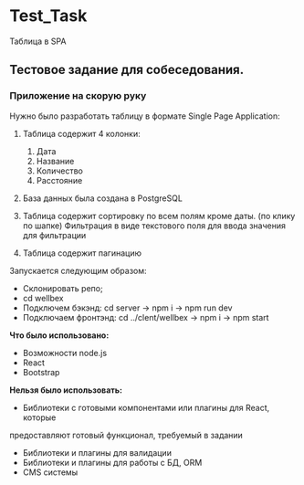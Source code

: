 # Test_Task
Таблица в SPA

## Тестовое задание для собеседования. 
### Приложение на скорую руку



Нужно было разработать таблицу в формате Single Page Application:


1. Таблица содержит 4 колонки:
    1. Дата
    2. Название
    3. Количество
    4. Расстояние
2. База данных была создана в PostgreSQL
3. Таблица содержит сортировку по всем полям кроме даты. (по клику по шапке)
Фильтрация в виде текстового поля для ввода значения для фильтрации

4. Таблица содержит пагинацию

Запускается следующим образом:

* Склонировать репо;
* cd wellbex
* Подключем бэкэнд: cd server -> npm i -> npm run dev
* Подключаем фронтэнд: cd ../clent/wellbex -> npm i -> npm start

**Что было использовано:**

- Возможности node.js
- React
- Bootstrap

**Нельзя было использовать:**

- Библиотеки с готовыми компонентами или плагины для React, которые

предоставляют готовый функционал, требуемый в задании

- Библиотеки и плагины для валидации
- Библиотеки и плагины для работы с БД, ORM
- CMS системы


